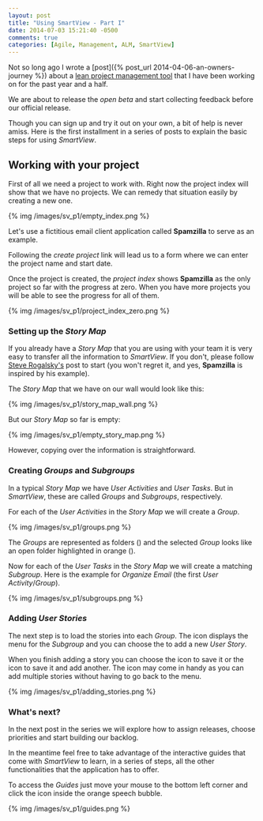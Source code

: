 ```yaml
---
layout: post
title: "Using SmartView - Part I"
date: 2014-07-03 15:21:40 -0500
comments: true
categories: [Agile, Management, ALM, SmartView]
---
```


Not so long ago I wrote a [post]({% post_url 2014-04-06-an-owners-journey %}) about a [lean project management tool](http://smartviewapp.com) that I have been working on for the past year and a half.

We are about to release the _open beta_ and start collecting feedback before our official release.

Though you can sign up and try it out on your own, a bit of help is never amiss. Here is the first installment in a series of posts to explain the basic steps for using _SmartView_.

<!-- more -->

## Working with your project

First of all we need a project to work with. Right now the project index will show that we have no projects. We can remedy that situation easily by creating a new one.

{% img /images/sv_p1/empty_index.png %}

Let's use a fictitious email client application called __Spamzilla__ to serve as an example.

Following the _create project_ link will lead us to a form where we can enter the project name and start date.

Once the project is created, the _project index_ shows __Spamzilla__ as the only project so far with the progress at zero. When you have more projects you will be able to see the progress for all of them.

{% img /images/sv_p1/project_index_zero.png %}

### Setting up the _Story Map_

If you already have a _Story Map_ that you are using with your team it is very easy to transfer all the information to _SmartView_. If you don't, please follow [Steve Rogalsky's](http://winnipegagilist.blogspot.ca/2012/03/how-to-create-user-story-map.html) post to start (you won't regret it, and yes, __Spamzilla__ is inspired by his example). 

The _Story Map_ that we have on our wall would look like this:

{% img /images/sv_p1/story_map_wall.png %}

But our _Story Map_ so far is empty:

{% img /images/sv_p1/empty_story_map.png %}

However, copying over the information is straightforward.

### Creating _Groups_ and _Subgroups_

In a typical _Story Map_ we have _User Activities_ and _User Tasks_. But in _SmartView_, these are called _Groups_ and _Subgroups_, respectively.

For each of the _User Activities_ in the _Story Map_ we will create a _Group_.

{% img /images/sv_p1/groups.png %}

The _Groups_ are represented as folders (<i class='fa fa-folder fa-2x'></i>) and the selected _Group_ looks like an open folder highlighted in orange (<i class='fa fa-folder-open fa-2x orange'></i>).

Now for each of the _User Tasks_ in the _Story Map_ we will create a matching _Subgroup_. Here is the example for _Organize Email_ (the first _User Activity_/_Group_).

{% img /images/sv_p1/subgroups.png %}

### Adding _User Stories_

The next step is to load the stories into each _Group_. The <i class="fa fa-cog"></i> icon displays the menu for the _Subgroup_ and you can choose the <i class='fa fa-plus'></i> to add a new _User Story_.
 
When you finish adding a story you can choose the <i class='fa fa-check'></i> icon to save it or the <i class='fa fa-plus'></i> icon to save it and add another. The <i class='fa fa-plus'></i> icon may come in handy as you can add multiple stories without having to go back to the menu.

{% img /images/sv_p1/adding_stories.png %}

### What's next?

In the next post in the series we will explore how to assign releases, choose priorities and start building our backlog.

In the meantime feel free to take advantage of the interactive guides that come with _SmartView_ to learn, in a series of steps, all the other functionalities that the application has to offer.

To access the _Guides_ just move your mouse to the bottom left corner and click the <i class='fa fa-book'></i> icon inside the orange speech bubble.

{% img /images/sv_p1/guides.png %}

